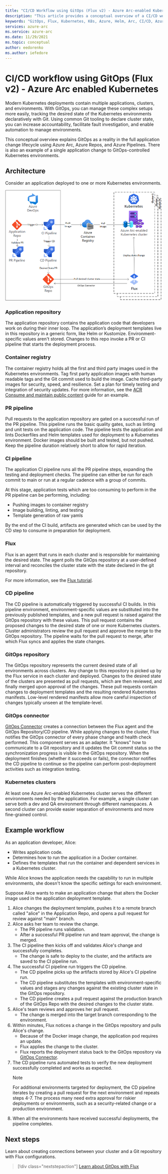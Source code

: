 ```yaml
---
title: "CI/CD Workflow using GitOps (Flux v2) - Azure Arc-enabled Kubernetes"
description: "This article provides a conceptual overview of a CI/CD workflow using GitOps"
keywords: "GitOps, Flux, Kubernetes, K8s, Azure, Helm, Arc, CI/CD, Azure DevOps"
services: azure-arc
ms.service: azure-arc
ms.date: 11/29/2021
ms.topic: conceptual
author: eedorenko
ms.author: iefedore
---
```

# CI/CD workflow using GitOps (Flux v2) - Azure Arc enabled Kubernetes

Modern Kubernetes deployments contain multiple applications, clusters, and environments. With GitOps, you can manage these complex setups more easily, tracking the desired state of the Kubernetes environments declaratively with Git. Using common Git tooling to declare cluster state, you can increase accountability, facilitate fault investigation, and enable automation to manage environments.

This conceptual overview explains GitOps as a reality in the full application change lifecycle using Azure Arc, Azure Repos, and Azure Pipelines. There is also an example of a single application change to GitOps-controlled Kubernetes environments.

## Architecture

Consider an application deployed to one or more Kubernetes environments.

![GitOps CI/CD architecture](./media/gitops/gitops-flux2-ci-cd-arch.png)

### Application repository

The application repository contains the application code that developers work on during their inner loop. The application’s deployment templates live in this repository in a generic form, like Helm or Kustomize. Environment-specific values aren't stored. Changes to this repo invoke a PR or CI pipeline that starts the deployment process.

### Container registry

The container registry holds all the first and third party images used in the Kubernetes environments. Tag first party application images with human readable tags and the Git commit used to build the image. Cache third-party images for security, speed, and resilience. Set a plan for timely testing and integration of security updates. For more information, see the [ACR Consume and maintain public content](../../container-registry/tasks-consume-public-content.md) guide for an example.

### PR pipeline

Pull requests to the application repository are gated on a successful run of the PR pipeline. This pipeline runs the basic quality gates, such as linting and unit tests on the application code. The pipeline tests the application and lints Dockerfiles and Helm templates used for deployment to a Kubernetes environment. Docker images should be built and tested, but not pushed. Keep the pipeline duration relatively short to allow for rapid iteration.

### CI pipeline

The application CI pipeline runs all the PR pipeline steps, expanding the testing and deployment checks. The pipeline can either be run for each commit to main or run at a regular cadence with a group of commits.

At this stage, application tests which are too consuming to perform in the PR pipeline can be performing, including:

* Pushing images to container registry
* Image building, linting, and testing
* Template generation of raw yamls

By the end of the CI build, artifacts are generated which can be used by the CD step to consume in preparation for deployment.

### Flux

Flux is an agent that runs in each cluster and is responsible for maintaining the desired state. The agent polls the GitOps repository at a user-defined interval and reconciles the cluster state with the state declared in the git repository.

For more information, see the [Flux tutorial](./tutorial-use-gitops-flux2.md).

### CD pipeline

The CD pipeline is automatically triggered by successful CI builds. In this pipeline environment, environment-specific values are substituted into the previously published templates, and a new pull request is raised against the GitOps repository with these values. This pull request contains the proposed changes to the desired state of one or more Kubernetes clusters. Cluster administrators review the pull request and approve the merge to the GitOps repository. The pipeline waits for the pull request to merge, after which Flux syncs and applies the state changes.

### GitOps repository

The GitOps repository represents the current desired state of all environments across clusters. Any change to this repository is picked up by the Flux service in each cluster and deployed. Changes to the desired state of the clusters are presented as pull requests, which are then reviewed, and finally merged upon approval of the changes. These pull requests contain changes to deployment templates and the resulting rendered Kubernetes manifests. Low-level rendered manifests allow more careful inspection of changes typically unseen at the template-level.

### GitOps connector

[GitOps Connector](https://github.com/microsoft/gitops-connector) creates a connection between the Flux agent and the GitOps Repository/CD pipeline. While applying changes to the cluster, Flux notifies the GitOps connector of every phase change and health check performed. This component serves as an adapter. It "knows" how to communicate to a Git repository and it updates the Git commit status so the synchronization progress is visible in the GitOps repository. When the deployment finishes (whether it succeeds or fails), the connector notifies the CD pipeline to continue so the pipeline can perform post-deployment activities such as integration testing.

### Kubernetes clusters

At least one Azure Arc-enabled Kubernetes cluster serves the different environments needed by the application. For example, a single cluster can serve both a dev and QA environment through different namespaces. A second cluster can provide easier separation of environments and more fine-grained control.

## Example workflow

As an application developer, Alice:

* Writes application code.
* Determines how to run the application in a Docker container.
* Defines the templates that run the container and dependent services in a Kubernetes cluster.

While Alice knows the application needs the capability to run in multiple environments, she doesn't know the specific settings for each environment.

Suppose Alice wants to make an application change that alters the Docker image used in the application deployment template.

1. Alice changes the deployment template, pushes it to a remote branch called "alice" in the Application Repo, and opens a pull request for review against "main" branch.
2. Alice asks her team to review the change.
    * The PR pipeline runs validation.
    * After a successful PR pipeline run and team approval, the change is merged.
3. The CI pipeline then kicks off and validates Alice's change and successfully completes.
    * The change is safe to deploy to the cluster, and the artifacts are saved to the CI pipeline run.
4. The successful CI pipeline run triggers the CD pipeline.
    * The CD pipeline picks up the artifacts stored by Alice's CI pipeline run.
    * The CD pipeline substitutes the templates with environment-specific values and stages any changes against the existing cluster state in the GitOps repository.
    * The CD pipeline creates a pull request against the production branch of the GitOps Repo with the desired changes to the cluster state.
5. Alice's team reviews and approves her pull request.
    * The change is merged into the target branch corresponding to the environment.
6. Within minutes, Flux notices a change in the GitOps repository and pulls Alice's change.
    * Because of the Docker image change, the application pod requires an update.
    * Flux applies the change to the cluster.
    * Flux reports the deployment status back to the GitOps repository via [GitOps Connector](https://github.com/microsoft/gitops-connector). 
7. The CD pipeline runs automated tests to verify the new deployment successfully completed and works as expected.
   > [!NOTE]
   > For additional environments targeted for deployment, the CD pipeline iterates by creating a pull request for the next environment and repeats steps 4-7. The process many need extra approval for riskier deployments or environments, such as a security-related change or a production environment.
8. When all the environments have received successful deployments, the pipeline completes.

## Next steps

Learn about creating connections between your cluster and a Git repository with Flux configurations.

> [!div class="nextstepaction"]
> [Learn about GitOps with Flux](./conceptual-gitops-flux2.md)
